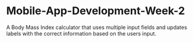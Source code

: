 # Mobile-App-Development-Week-2

A Body Mass Index calculator that uses multiple input fields and updates labels with the correct information based on the users input.
